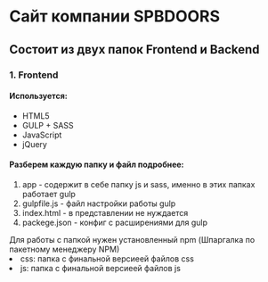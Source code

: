 <h1>Сайт компании SPBDOORS</h1>

<h2>Состоит из двух папок Frontend и Backend</h2>

<h3>1. Frontend</h3>

<h4>Используется:</h4>
  <ul>
    <li>HTML5</li>
    <li>GULP + SASS</li>
    <li>JavaScript</li>
    <li>jQuery</li>
  </ul>
 <h4>Разберем каждую папку и файл подробнее:</h4>
  <ol>
    <li>app - содержит в себе папку js и sass, именно в этих папках работает gulp</li>
    <li>gulpfile.js - файл настройки работы gulp</li>
    <li>index.html - в представлении не нуждается</li>
    <li>packege.json - конфиг с расширениями для gulp</li>
  </ol>
Для работы с папкой нужен установленный npm (<link href="https://habr.com/ru/post/133363/" target=_blank>Шпаргалка по пакетному менеджеру NPM</link>)
  
  
 <li>css: папка с финальной версиеей файлов css</li>
    <li>js: папка с финальной версиеей файлов js</li>
